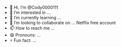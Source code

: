 - 👋 Hi, I’m @Cody0000111
- 👀 I’m interested in ...
- 🌱 I’m currently learning ...
- 💞️ I’m looking to collaborate on ... Netflix free account 
- 📫 How to reach me ...
- 😄 Pronouns: ...
- ⚡ Fun fact: ...

<!---
Cody0000111/Cody0000111 is a ✨ special ✨ repository because its `README.md` (this file) appears on your GitHub profile.
You can click the Preview link to take a look at your changes.
--->
